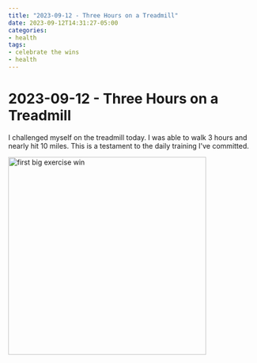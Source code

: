 ```yaml
---
title: "2023-09-12 - Three Hours on a Treadmill"
date: 2023-09-12T14:31:27-05:00
categories:
- health
tags:
- celebrate the wins
- health
---
```



# 2023-09-12 - Three Hours on a Treadmill

I challenged myself on the treadmill today.  I was able to walk 3 hours and nearly hit 10 miles.  This is a testament to the daily training I've committed.

<img src="/images/2023-09-12-treadmill-3-hours.jpg" alt="first big exercise win" width="400" />


